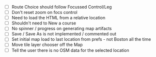 - [ ] Route Choice should follow Focussed Control/Leg
- [ ] Don't reset zoom on focs control
- [ ] Need to load the HTML from a relative location
- [ ] Shouldn't need to New a course
- [ ] No spinner / progress on generating map artifacts
- [ ]  Save / Save As is not implemented / commented out
- [ ]  Set initial map load to last location from prefs - not Boston all the time
- [ ]  Move tile layer chooser off the Map
- [ ]  Tell the user there is no OSM data for the selected location
